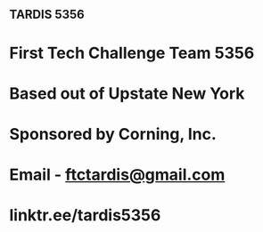 ## TARDIS 5356
# First Tech Challenge Team 5356
# Based out of Upstate New York
# Sponsored by Corning, Inc.
# Email - ftctardis@gmail.com

# linktr.ee/tardis5356
